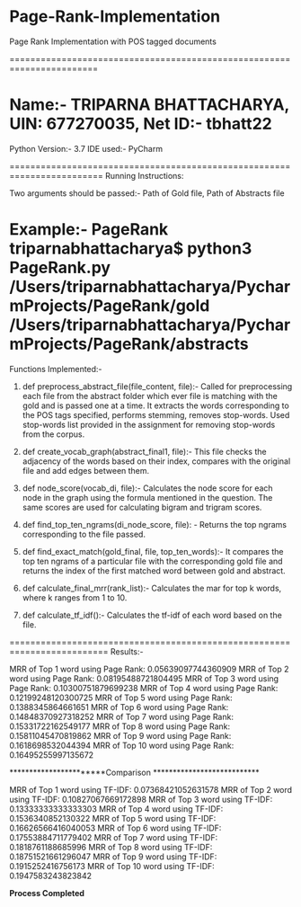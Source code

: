 # Page-Rank-Implementation
Page Rank Implementation with POS tagged documents

=======================================================================

Name:- TRIPARNA BHATTACHARYA, UIN: 677270035, Net ID:- tbhatt22
=======================================================================

Python Version:- 3.7
IDE used:- PyCharm

========================================================================
Running Instructions:

Two arguments should be passed:- Path of Gold file, Path of Abstracts file

Example:- PageRank triparnabhattacharya$ python3 PageRank.py /Users/triparnabhattacharya/PycharmProjects/PageRank/gold /Users/triparnabhattacharya/PycharmProjects/PageRank/abstracts
=======================================================================

Functions Implemented:-

1. def preprocess_abstract_file(file_content, file):- Called for preprocessing each file from the abstract folder which ever file is matching with the gold and is passed one at a time. It extracts the words corresponding to the POS tags specified, performs stemming, removes stop-words. Used stop-words list provided in the assignment for removing stop-words from the corpus.

2. def create_vocab_graph(abstract_final1, file):-  This file checks the adjacency of the words based on their index, compares with the original file and add edges between them. 

3. def node_score(vocab_di, file):-  Calculates the node score for each node in the graph using the formula mentioned in the question.  The same scores are used for calculating bigram and trigram scores.

4. def find_top_ten_ngrams(di_node_score, file): -  Returns the top ngrams corresponding to the file passed. 

5. def find_exact_match(gold_final, file, top_ten_words):-  It compares the top ten ngrams of a particular file with the corresponding gold file and returns the index of the first matched word between gold and abstract.

6. def calculate_final_mrr(rank_list):-  Calculates the mar for top k words, where k ranges from 1 to 10.

7. def calculate_tf_idf():-  Calculates the tf-idf of each word based on the file. 


=========================================================================
Results:-


MRR of Top 1 word using Page Rank: 0.05639097744360909
MRR of Top 2 word using Page Rank: 0.08195488721804495
MRR of Top 3 word using Page Rank: 0.10300751879699238
MRR of Top 4 word using Page Rank: 0.12199248120300725
MRR of Top 5 word using Page Rank: 0.1388345864661651
MRR of Top 6 word using Page Rank: 0.14848370927318252
MRR of Top 7 word using Page Rank: 0.15331722162549177
MRR of Top 8 word using Page Rank: 0.15811045470819862
MRR of Top 9 word using Page Rank: 0.1618698532044394
MRR of Top 10 word using Page Rank: 0.16495255997135672

***********************Comparison ***************************

MRR of Top 1 word using TF-IDF: 0.07368421052631578
MRR of Top 2 word using TF-IDF: 0.10827067669172898
MRR of Top 3 word using TF-IDF: 0.13333333333333303
MRR of Top 4 word using TF-IDF: 0.1536340852130322
MRR of Top 5 word using TF-IDF: 0.16626566416040053
MRR of Top 6 word using TF-IDF: 0.17553884711779402
MRR of Top 7 word using TF-IDF: 0.1818761188685996
MRR of Top 8 word using TF-IDF: 0.18751521661296047
MRR of Top 9 word using TF-IDF: 0.1915252416756173
MRR of Top 10 word using TF-IDF: 0.1947583243823842

**********************Process Completed**********************

